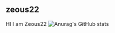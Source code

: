 ## zeous22
HI 
I am  Zeous22 
![Anurag's GitHub stats](https://github-readme-stats.vercel.app/api?username=zeous22&show_icons=true&theme=synthwave)


